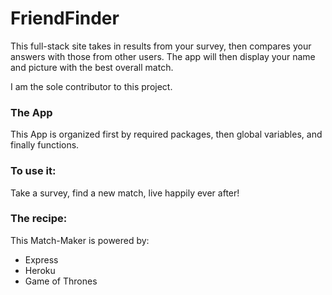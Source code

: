 # FriendFinder

This full-stack site takes in results from your survey, then compares your answers with those from other users. The app will then display your name and picture with the best overall match.

I am the sole contributor to this project. 


### The App
This App is organized first by required packages, then global variables, and finally functions. 


### To use it:
Take a survey, find a new match, live happily ever after! 


### The recipe: 
This Match-Maker is powered by:
* Express 
* Heroku  
* Game of Thrones




